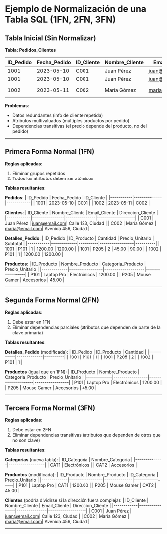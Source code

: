 # Ejemplo de Normalización de una Tabla SQL (1FN, 2FN, 3FN)

## Tabla Inicial (Sin Normalizar)

**Tabla: Pedidos_Clientes**

| ID_Pedido | Fecha_Pedido | ID_Cliente | Nombre_Cliente | Email_Cliente | Direccion_Cliente | ID_Producto | Nombre_Producto | Categoria_Producto | Precio_Unitario | Cantidad | Subtotal |
|-----------|--------------|------------|----------------|---------------|-------------------|-------------|-----------------|--------------------|-----------------|----------|----------|
| 1001      | 2023-05-10   | C001       | Juan Pérez     | juan@email.com| Calle 123, Ciudad | P101        | Laptop Pro      | Electrónicos       | 1200.00         | 1        | 1200.00  |
| 1001      | 2023-05-10   | C001       | Juan Pérez     | juan@email.com| Calle 123, Ciudad | P205        | Mouse Gamer     | Accesorios         | 45.00           | 2        | 90.00    |
| 1002      | 2023-05-11   | C002       | María Gómez    | maria@email.com| Avenida 456, Ciudad | P101       | Laptop Pro      | Electrónicos       | 1200.00         | 1        | 1200.00  |

**Problemas**: 
- Datos redundantes (info de cliente repetida)
- Atributos multivaluados (múltiples productos por pedido)
- Dependencias transitivas (el precio depende del producto, no del pedido)

---

## Primera Forma Normal (1FN)

**Reglas aplicadas**:
1. Eliminar grupos repetidos
2. Todos los atributos deben ser atómicos

**Tablas resultantes**:

**Pedidos**:
| ID_Pedido | Fecha_Pedido | ID_Cliente |
|-----------|--------------|------------|
| 1001      | 2023-05-10   | C001       |
| 1002      | 2023-05-11   | C002       |

**Clientes**:
| ID_Cliente | Nombre_Cliente | Email_Cliente | Direccion_Cliente |
|------------|----------------|---------------|-------------------|
| C001       | Juan Pérez     | juan@email.com| Calle 123, Ciudad |
| C002       | María Gómez    | maria@email.com| Avenida 456, Ciudad |

**Detalles_Pedido**:
| ID_Pedido | ID_Producto | Cantidad | Precio_Unitario | Subtotal |
|-----------|-------------|----------|-----------------|----------|
| 1001      | P101        | 1        | 1200.00         | 1200.00  |
| 1001      | P205        | 2        | 45.00           | 90.00    |
| 1002      | P101        | 1        | 1200.00         | 1200.00  |

**Productos**:
| ID_Producto | Nombre_Producto | Categoria_Producto | Precio_Unitario |
|-------------|-----------------|--------------------|-----------------|
| P101        | Laptop Pro      | Electrónicos       | 1200.00         |
| P205        | Mouse Gamer     | Accesorios         | 45.00           |

---

## Segunda Forma Normal (2FN)

**Reglas aplicadas**:
1. Debe estar en 1FN
2. Eliminar dependencias parciales (atributos que dependen de parte de la clave primaria)

**Tablas resultantes**:

**Detalles_Pedido** (modificada):
| ID_Pedido | ID_Producto | Cantidad |
|-----------|-------------|----------|
| 1001      | P101        | 1        |
| 1001      | P205        | 2        |
| 1002      | P101        | 1        |

**Productos** (igual que en 1FN):
| ID_Producto | Nombre_Producto | Categoria_Producto | Precio_Unitario |
|-------------|-----------------|--------------------|-----------------|
| P101        | Laptop Pro      | Electrónicos       | 1200.00         |
| P205        | Mouse Gamer     | Accesorios         | 45.00           |

---

## Tercera Forma Normal (3FN)

**Reglas aplicadas**:
1. Debe estar en 2FN
2. Eliminar dependencias transitivas (atributos que dependen de otros que no son clave)

**Tablas resultantes**:

**Categorias** (nueva tabla):
| ID_Categoria | Nombre_Categoria |
|--------------|------------------|
| CAT1         | Electrónicos     |
| CAT2         | Accesorios       |

**Productos** (modificada):
| ID_Producto | Nombre_Producto | ID_Categoria | Precio_Unitario |
|-------------|-----------------|--------------|-----------------|
| P101        | Laptop Pro      | CAT1         | 1200.00         |
| P205        | Mouse Gamer     | CAT2         | 45.00           |

**Clientes** (podría dividirse si la dirección fuera compleja):
| ID_Cliente | Nombre_Cliente | Email_Cliente | Direccion_Cliente |
|------------|----------------|---------------|-------------------|
| C001       | Juan Pérez     | juan@email.com| Calle 123, Ciudad |
| C002       | María Gómez    | maria@email.com| Avenida 456, Ciudad |

---
